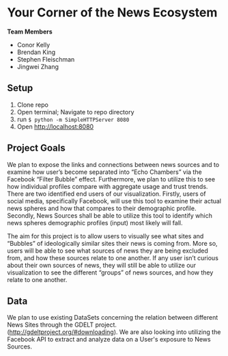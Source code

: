 # Your Corner of the News Ecosystem

**Team Members**

- Conor Kelly
- Brendan King
- Stephen Fleischman
- Jingwei Zhang

## Setup
1. Clone repo
2. Open terminal; Navigate to repo directory
3. run `$ python -m SimpleHTTPServer 8080`
4. Open [http://localhost:8080](http://localhost:8080)

## Project Goals

We plan to expose the links and connections between news sources and to examine how user’s become separated into “Echo Chambers” via the Facebook “Filter Bubble” effect. Furthermore, we plan to utilize this to see how individual profiles compare with aggregate usage and trust trends. There are two identified end users of our visualization. Firstly, users of social media, specifically Facebook, will use this tool to examine their actual news spheres and how that compares to their demographic profile. Secondly, News Sources shall be able to utilize this tool to identify which news spheres demographic profiles (input) most likely will fall. 

The aim for this project is to allow users to visually see what sites and “Bubbles” of ideologically similar sites their news is coming from. More so, users will be able to see what sources of news they are being excluded from, and how these sources relate to one another. If any user isn’t curious about their own sources of news, they will still be able to utilize our visualization to see the different “groups” of news sources, and how they relate to one another. 

## Data

We plan to use existing DataSets concerning the relation between different News  Sites through the GDELT project. (http://gdeltproject.org/#downloading). We are also looking into utilizing the Facebook API to extract and analyze data on a User's exposure to News Sources.

